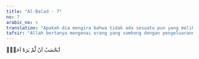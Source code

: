 ```yaml
---
title: "Al-Balad - 7"
no: 7
arabic_no: ٧
translation: "Apakah dia mengira bahwa tidak ada sesuatu pun yang melihatnya?"
tafsir: "Allah bertanya mengenai orang yang sombong dengan pengeluarannya itu, \"Apakah ia mengira bahwa tidak seorang pun yang melihat perbuatannya itu?\" Artinya, bila ia sombong dengan pengeluarannya itu, berarti ia mengorbankan kekayaannya hanya untuk mencari nama, maka pengorbanan itu tidak akan diterima-Nya. Jangan ia menyangka bahwa Allah tidak melihat perbuatannya itu dan tidak mengetahui motif di balik perbuatan baiknya itu, yang tidak diketahui oleh manusia."
---
```


اَيَحْسَبُ اَنْ لَّمْ يَرَهٗٓ اَحَدٌۗ
